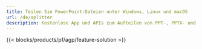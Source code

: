 ```yaml
---
title: Teilen Sie PowerPoint-Dateien unter Windows, Linux und macOS
url: /de/splitter
description: Kostenlose App und APIs zum Aufteilen von PPT-, PPTX- und ODP-Präsentationen
---
```


{{< blocks/products/pf/agp/feature-solution >}} 